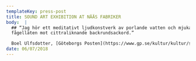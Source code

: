 ```yaml
---
templateKey: press-post
title: SOUND ART EXHIBITION AT NÄÄS FABRIKER
body:  |
  ## “Jag hör ett meditativt ljudkonstverk av porlande vatten och mjuka
  fågelläten mot cittraliknande backrundsackord.”

  Boel Ulfsdotter, [Göteborgs Posten](https://www.gp.se/kultur/kultur/s%C3%B6mmerskornas-historia-ljuder-p%C3%A5-n%C3%A4%C3%A4s-1.6942359)
date: 06/07/2018
---
```

